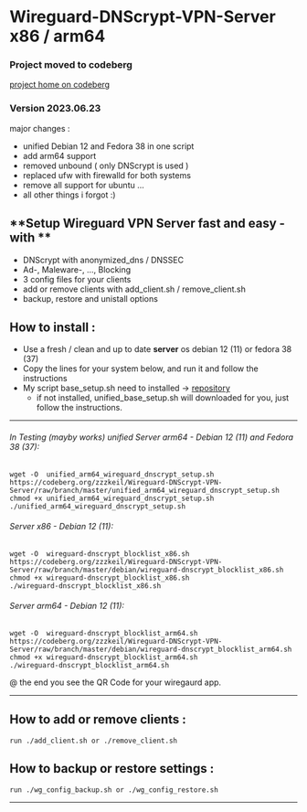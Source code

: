# Wireguard-DNScrypt-VPN-Server  x86 / arm64

### Project moved to codeberg

[project home on codeberg](https://codeberg.org/zzzkeil/Wireguard-DNScrypt-VPN-Server)

### Version 2023.06.23
major changes : 
 - unified Debian 12 and Fedora 38 in one script 
 - add arm64 support
 - removed unbound  ( only DNScrypt is used )
 - replaced ufw with firewalld for both systems 
 - remove all support for ubuntu ...
 - all other things i forgot :)

## **Setup Wireguard VPN Server fast and easy  - with ** 
* DNScrypt with anonymized_dns / DNSSEC
* Ad-, Maleware-, ..., Blocking
* 3 config files  for your clients
* add or remove clients with add_client.sh / remove_client.sh 
* backup, restore and unistall options

## How to install :  
* Use a fresh / clean and  up to date  **server** os   debian 12 (11) or fedora 38 (37)
* Copy the lines for your system below, and run it and follow the instructions  
* My script base_setup.sh need to installed -> [repository](https://codeberg.org/zzzkeil/base_setups)  
   * if not installed, unified_base_setup.sh will downloaded for you, just follow the instructions.  

----------------------------------------

###### In Testing (mayby works)  unified Server arm64 - Debian 12 (11) and Fedora 38 (37):
```
wget -O  unified_arm64_wireguard_dnscrypt_setup.sh https://codeberg.org/zzzkeil/Wireguard-DNScrypt-VPN-Server/raw/branch/master/unified_arm64_wireguard_dnscrypt_setup.sh
chmod +x unified_arm64_wireguard_dnscrypt_setup.sh
./unified_arm64_wireguard_dnscrypt_setup.sh
```


###### Server x86 - Debian 12  (11):
```
wget -O  wireguard-dnscrypt_blocklist_x86.sh https://codeberg.org/zzzkeil/Wireguard-DNScrypt-VPN-Server/raw/branch/master/debian/wireguard-dnscrypt_blocklist_x86.sh
chmod +x wireguard-dnscrypt_blocklist_x86.sh
./wireguard-dnscrypt_blocklist_x86.sh
```

###### Server arm64 - Debian 12  (11):
```
wget -O  wireguard-dnscrypt_blocklist_arm64.sh https://codeberg.org/zzzkeil/Wireguard-DNScrypt-VPN-Server/raw/branch/master/debian/wireguard-dnscrypt_blocklist_arm64.sh
chmod +x wireguard-dnscrypt_blocklist_arm64.sh
./wireguard-dnscrypt_blocklist_arm64.sh
```


@ the end you see the QR Code for your wiregaurd app.


-----------------------------------------

## How to add or remove clients :
```
run ./add_client.sh or ./remove_client.sh
```


## How to backup or restore settings :
```
run ./wg_config_backup.sh or ./wg_config_restore.sh
```
-----------------------------------------
